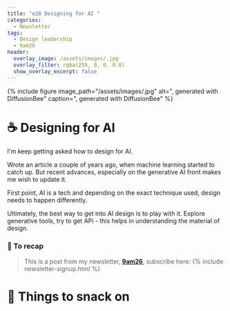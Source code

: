 ```yaml
---
title: "e20 Designing for AI "
categories:
  - Newsletter
tags:
  - Design leadership
  - 9am26
header:
  overlay_image: /assets/images/.jpg
  overlay_filter: rgba(255, 0, 0, 0.8)
  show_overlay_excerpt: false
---
```


{% include figure image_path="/assets/images/.jpg" alt=", generated with DiffusionBee" caption=", generated with DiffusionBee" %}

# ☕ Designing for AI

I'm keep getting asked how to design for AI.

Wrote an article a couple of years ago, when machine learning started to catch up. But recent advances, especially on the generative AI front makes me wish to update it. 

First point, AI is a tech and depending on the exact technique used, design needs to happen differently.

Ultimately, the best way to get into AI design is to play with it. Explore generative tools, try to get APi - this helps in understanding the material of design.

### 🥤 To recap

> This is a post from my newsletter, **[9am26](https://polgarp.com/categories/newsletter/)**, subscribe here:
> {% include newsletter-signup.html %}

# 🍪 Things to snack on
